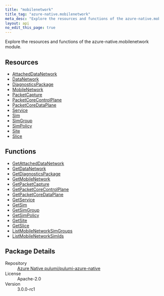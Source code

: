 ```yaml
---
title: "mobilenetwork"
title_tag: "azure-native.mobilenetwork"
meta_desc: "Explore the resources and functions of the azure-native.mobilenetwork module."
layout: api
no_edit_this_page: true
---
```


<!-- WARNING: this file was generated by Pulumi Docs Generator. -->
<!-- Do not edit by hand unless you're certain you know what you are doing! -->

Explore the resources and functions of the azure-native.mobilenetwork module.

<h2 id="resources">Resources</h2>
<ul class="api">
    <li><a href="attacheddatanetwork/" title="AttachedDataNetwork">AttachedDataNetwork</a></li>
    <li><a href="datanetwork/" title="DataNetwork">DataNetwork</a></li>
    <li><a href="diagnosticspackage/" title="DiagnosticsPackage">DiagnosticsPackage</a></li>
    <li><a href="mobilenetwork/" title="MobileNetwork">MobileNetwork</a></li>
    <li><a href="packetcapture/" title="PacketCapture">PacketCapture</a></li>
    <li><a href="packetcorecontrolplane/" title="PacketCoreControlPlane">PacketCoreControlPlane</a></li>
    <li><a href="packetcoredataplane/" title="PacketCoreDataPlane">PacketCoreDataPlane</a></li>
    <li><a href="service/" title="Service">Service</a></li>
    <li><a href="sim/" title="Sim">Sim</a></li>
    <li><a href="simgroup/" title="SimGroup">SimGroup</a></li>
    <li><a href="simpolicy/" title="SimPolicy">SimPolicy</a></li>
    <li><a href="site/" title="Site">Site</a></li>
    <li><a href="slice/" title="Slice">Slice</a></li>
</ul>

<h2 id="functions">Functions</h2>
<ul class="api">
    <li><a href="getattacheddatanetwork/" title="GetAttachedDataNetwork">GetAttachedDataNetwork</a></li>
    <li><a href="getdatanetwork/" title="GetDataNetwork">GetDataNetwork</a></li>
    <li><a href="getdiagnosticspackage/" title="GetDiagnosticsPackage">GetDiagnosticsPackage</a></li>
    <li><a href="getmobilenetwork/" title="GetMobileNetwork">GetMobileNetwork</a></li>
    <li><a href="getpacketcapture/" title="GetPacketCapture">GetPacketCapture</a></li>
    <li><a href="getpacketcorecontrolplane/" title="GetPacketCoreControlPlane">GetPacketCoreControlPlane</a></li>
    <li><a href="getpacketcoredataplane/" title="GetPacketCoreDataPlane">GetPacketCoreDataPlane</a></li>
    <li><a href="getservice/" title="GetService">GetService</a></li>
    <li><a href="getsim/" title="GetSim">GetSim</a></li>
    <li><a href="getsimgroup/" title="GetSimGroup">GetSimGroup</a></li>
    <li><a href="getsimpolicy/" title="GetSimPolicy">GetSimPolicy</a></li>
    <li><a href="getsite/" title="GetSite">GetSite</a></li>
    <li><a href="getslice/" title="GetSlice">GetSlice</a></li>
    <li><a href="listmobilenetworksimgroups/" title="ListMobileNetworkSimGroups">ListMobileNetworkSimGroups</a></li>
    <li><a href="listmobilenetworksimids/" title="ListMobileNetworkSimIds">ListMobileNetworkSimIds</a></li>
</ul>

<h2 id="package-details">Package Details</h2>
<dl class="package-details">
	<dt>Repository</dt>
	<dd><a href="https://github.com/pulumi/pulumi-azure-native">Azure Native pulumi/pulumi-azure-native</a></dd>
	<dt>License</dt>
	<dd>Apache-2.0</dd>
	<dt>Version</dt>
	<dd>3.0.0-rc1</dd>
</dl>

